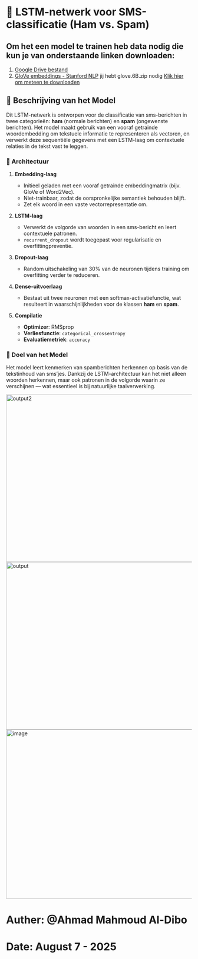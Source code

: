 # 📱 LSTM-netwerk voor SMS-classificatie (Ham vs. Spam)

## Om het een model te trainen heb data nodig die kun je van onderstaande linken downloaden:
1. [Google Drive bestand](https://www.youtube.com/redirect?event=video_description&redir_token=QUFFLUhqbGxNTjE4SjdxQVQzQy1RcjFSbVRiSkg0TGU0UXxBQ3Jtc0ttRWJjUUc4RUVSSE5CYnpPWXl4NFAzd1NPUnJfQnRpOGhtUDR5WFRWeXVzTXhRMWdmOXRGeklyZWwzMk50aEZkbm11eGVuWEpOOGQyQi1jUE9LOEFTQmdTS2RuSTY2YS1JaVNnSkdQM2huY2RpU2tSUQ&q=https%3A%2F%2Fdrive.google.com%2Ffile%2Fd%2F10CvW_MY2gyU0Q5Tct10aFXjMJOSOV2xA%2Fview%3Fusp%3Dsharing&v=HKcvvooqYpM)
2. [GloVe embeddings - Stanford NLP](https://www.youtube.com/redirect?event=video_description&redir_token=QUFFLUhqbXo0Z2RibXgyZm1oWG1YV25DZE9xWEc0R3lZZ3xBQ3Jtc0tuVkVvZENLUUQyd0xsWS1tZUxpZlhMU2J3ekdiWFJSd0UwdVFtNmthOXV6MUlaV0FTR1JxUlhlWjloUDRwbEx2ZXVIajIwY3RUYjJfT3BMZ0ZtVldhcERQLWR3SWl3QmVIUWh0M1NQOEtIZVdTWmJkcw&q=https%3A%2F%2Fnlp.stanford.edu%2Fprojects%2Fglove%2F&v=HKcvvooqYpM)  jij hebt glove.6B.zip nodig [Klik hier om meteen te downloaden](https://nlp.stanford.edu/data/glove.6B.zip)


## 🧾 Beschrijving van het Model

Dit LSTM-netwerk is ontworpen voor de classificatie van sms-berichten in twee categorieën: **ham** (normale berichten) en **spam** (ongewenste berichten). Het model maakt gebruik van een vooraf getrainde woordembedding om tekstuele informatie te representeren als vectoren, en verwerkt deze sequentiële gegevens met een LSTM-laag om contextuele relaties in de tekst vast te leggen.

### 🔧 Architectuur

1. **Embedding-laag**  
   - Initieel geladen met een vooraf getrainde embeddingmatrix (bijv. GloVe of Word2Vec).  
   - Niet-trainbaar, zodat de oorspronkelijke semantiek behouden blijft.  
   - Zet elk woord in een vaste vectorrepresentatie om.

2. **LSTM-laag**  
   - Verwerkt de volgorde van woorden in een sms-bericht en leert contextuele patronen.  
   - `recurrent_dropout` wordt toegepast voor regularisatie en overfittingpreventie.

3. **Dropout-laag**  
   - Random uitschakeling van 30% van de neuronen tijdens training om overfitting verder te reduceren.

4. **Dense-uitvoerlaag**  
   - Bestaat uit twee neuronen met een softmax-activatiefunctie, wat resulteert in waarschijnlijkheden voor de klassen **ham** en **spam**.

5. **Compilatie**  
   - **Optimizer**: RMSprop  
   - **Verliesfunctie**: `categorical_crossentropy`  
   - **Evaluatiemetriek**: `accuracy`

### 🎯 Doel van het Model

Het model leert kenmerken van spamberichten herkennen op basis van de tekstinhoud van sms’jes. Dankzij de LSTM-architectuur kan het niet alleen woorden herkennen, maar ook patronen in de volgorde waarin ze verschijnen — wat essentieel is bij natuurlijke taalverwerking.

<img width="576" height="455" alt="output2" src="https://github.com/user-attachments/assets/65b9fb59-f282-445c-8f1d-96a646c813ea" />


<img width="576" height="455" alt="output" src="https://github.com/user-attachments/assets/8199994b-a697-47f0-a9a2-167504395c38" />


<img width="710" height="460" alt="image" src="https://github.com/user-attachments/assets/2c830b1a-0f5d-4853-8aa5-d96b94e71ce2" />


# Auther: @Ahmad Mahmoud Al-Dibo
# Date: August 7 - 2025
